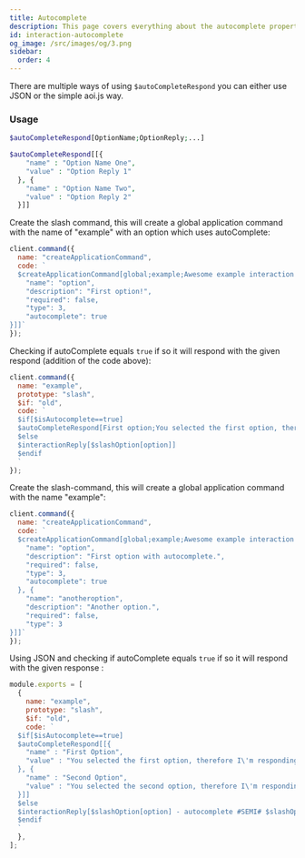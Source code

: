 ```yaml
---
title: Autocomplete
description: This page covers everything about the autocomplete property of Application Commands.
id: interaction-autocomplete
og_image: /src/images/og/3.png
sidebar:
  order: 4
---
```


There are multiple ways of using `$autoCompleteRespond` you can either use JSON or the simple aoi.js way.

### Usage

```php
$autoCompleteRespond[OptionName;OptionReply;...]
```

```php
$autoCompleteRespond[[{
    "name" : "Option Name One",
    "value" : "Option Reply 1"
  }, {
    "name" : "Option Name Two",
    "value" : "Option Reply 2"
  }]]
```

Create the slash command, this will create a global application command with the name of "example" with an option which uses autoComplete:

```javascript
client.command({
  name: "createApplicationCommand",
  code: `
  $createApplicationCommand[global;example;Awesome example interaction command with auto-complete!;true;slash;[{
    "name": "option", 
    "description": "First option!",
    "required": false,
    "type": 3, 
    "autocomplete": true
}]]`
});
```

Checking if autoComplete equals `true` if so it will respond with the given respond (addition of the code above):

```javascript
client.command({
  name: "example",
  prototype: "slash",
  $if: "old",
  code: `
  $if[$isAutocomplete==true]
  $autoCompleteRespond[First option;You selected the first option, therefore I'm responding with this!;Second option;You selected the first second, therefore I'm responding with this!]
  $else
  $interactionReply[$slashOption[option]]
  $endif
  `
});
```

Create the slash-command, this will create a global application command with the name "example":

```javascript
client.command({
  name: "createApplicationCommand",
  code: `
  $createApplicationCommand[global;example;Awesome example interaction command with auto-complete!;true;slash;[{
    "name": "option",
    "description": "First option with autocomplete.",
    "required": false, 
    "type": 3,
    "autocomplete": true 
  }, {
    "name": "anotheroption",
    "description": "Another option.",
    "required": false,
    "type": 3
}]]`
});
```

Using JSON and checking if autoComplete equals `true` if so it will respond with the given response :

```javascript
module.exports = [
  {
    name: "example",
    prototype: "slash",
    $if: "old",
    code: `
  $if[$isAutocomplete==true]
  $autoCompleteRespond[[{ 
    "name" : "First Option",
    "value" : "You selected the first option, therefore I\'m responding with this!"
  }, {
    "name" : "Second Option",
    "value" : "You selected the second option, therefore I\'m responding with this!"
  }]]
  $else
  $interactionReply[$slashOption[option] - autocomplete #SEMI# $slashOption[anotheroption] - false autocomplete;;;;everyone]
  $endif
  `
  },
];
```
